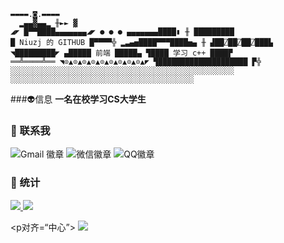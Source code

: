 ```
▬▬▬▬.◙.▬▬▬▬
  ▂▄▄▓▄▄▂ ╫►► ▓
◢◤ █▀▀████▄▄▄▄▄▄▄◢◤ ● ● ● ▄▄▄▄▄▄▄████▮ ╫ █████████
█ Niuzj 的 GITHUB █▀▀▀▀╬ ▂▃▄▅████▀▀▀████▅▄ ╫ ▟██⍁██⍁██⍁███▙
◥█████████◤ ▄█████ 前端 █████▄ ▜████ 学习 c++ ████▛
══╩════╩══ ◥⊙▲⊙▲⊙▲⊙▲⊙▲⊙▲⊙▲⊙▲⊙▲◤ ▜████████████████████ ▛╬
░░░░░░░░░░░░░░░░░░░░░░░░░░░░░░░░░░░░░░░░░░░░░░░░░░ ░░░░░░░░░░░░░░░░░░░░░░░░░░░░░░░░░░░░░░░░░
```

###👽信息
**一名在校学习CS大学生**




### 💬 联系我

![Gmail 徽章](https://img.shields.io/badge/-kerncink@gmail.com-c14438?style=flat-square&logo=Gmail&logoColor=white)
![微信徽章](https://img.shields.io/badge/-zkShare-7BB32E?style=flat-square&logo=wechat&logoColor=white)
![QQ徽章](https://img.shields.io/badge/-1835868668-3563d5?style=flat-square&logo=Tencent-QQ)

### 🚦 统计

<a href="https://github.com/natee/website">
  <img src="https://github-readme-stats.vercel.app/api?username=natee&show_icons=true&hide=commits" />
</a>
<a href="https://github.com/natee/website">
  <img src="https://github-readme-stats.vercel.app/api/top-langs/?username=natee&layout=compact" />
</a>

<p对齐=“中心”>
  <img src="https://profile-counter.glitch.me/natee/count.svg" />
</p>
